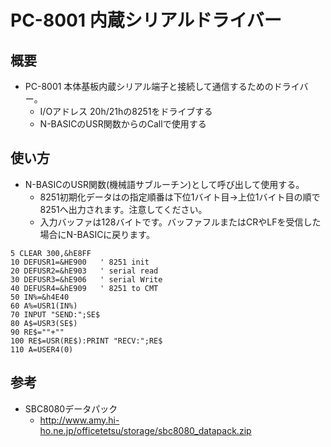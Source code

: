 # PC-8001 内蔵シリアルドライバー

## 概要

* PC-8001 本体基板内蔵シリアル端子と接続して通信するためのドライバー。
    * I/Oアドレス 20h/21hの8251をドライブする
    * N-BASICのUSR関数からのCallで使用する

## 使い方
* N-BASICのUSR関数(機械語サブルーチン)として呼び出して使用する。
  * 8251初期化データはの指定順番は下位1バイト目→上位1バイト目の順で8251へ出力されます。注意してください。
  * 入力バッファは128バイトです。バッファフルまたはCRやLFを受信した場合にN-BASICに戻ります。
```
5 CLEAR 300,&hE8FF
10 DEFUSR1=&HE900   ' 8251 init
20 DEFUSR2=&hE903   ' serial read
30 DEFUSR3=&hE906   ' serial Write
40 DEFUSR4=&hE909   ' 8251 to CMT
50 IN%=&h4E40
60 A%=USR1(IN%)
70 INPUT "SEND:";SE$
80 A$=USR3(SE$)
90 RE$=""+""
100 RE$=USR(RE$):PRINT "RECV:";RE$
110 A=USER4(0) 
```

## 参考
* SBC8080データパック
    * http://www.amy.hi-ho.ne.jp/officetetsu/storage/sbc8080_datapack.zip